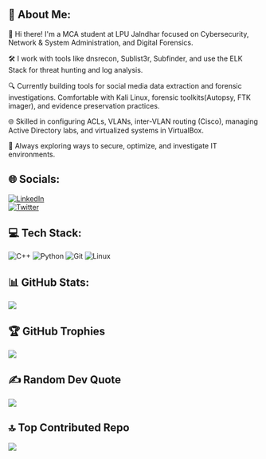 ## 💫 About Me:
👋 Hi there! I'm a MCA student at LPU Jalndhar focused on Cybersecurity, Network & System Administration, and Digital Forensics.

🛠️ I work with tools like dnsrecon, Sublist3r, Subfinder, and use the ELK Stack for threat hunting and log analysis.

🔍 Currently building tools for social media data extraction and forensic investigations. Comfortable with Kali Linux, forensic toolkits(Autopsy, FTK imager), and evidence preservation practices.

🌐 Skilled in configuring ACLs, VLANs, inter-VLAN routing (Cisco), managing Active Directory labs, and virtualized systems in VirtualBox.

🚀 Always exploring ways to secure, optimize, and investigate IT environments.

## 🌐 Socials:
[![LinkedIn](https://img.shields.io/badge/LinkedIn-blue?logo=linkedin&style=for-the-badge)](https://www.linkedin.com/in/samrat7/)  
[![Twitter](https://img.shields.io/badge/Twitter-blue?logo=twitter&style=for-the-badge)](https://x.com/Samrat_SM953)

## 💻 Tech Stack:
![C++](https://img.shields.io/badge/C++-00599C?style=for-the-badge&logo=c%2B%2B&logoColor=white)
![Python](https://img.shields.io/badge/python-%2314354C.svg?style=for-the-badge&logo=python&logoColor=white)
![Git](https://img.shields.io/badge/git-%23F05033.svg?style=for-the-badge&logo=git&logoColor=white)
![Linux](https://img.shields.io/badge/Linux-FCC624?style=for-the-badge&logo=linux&logoColor=black)

## 📊 GitHub Stats:
![](https://github-readme-stats.vercel.app/api?username=yourusername&theme=radical&hide_border=false&include_all_commits=true&count_private=true)

## 🏆 GitHub Trophies
![](https://github-profile-trophy.vercel.app/?username=yourusername&theme=radical&no-frame=true&no-bg=false&margin-w=4)

## ✍️ Random Dev Quote
![](https://quotes-github-readme.vercel.app/api?type=horizontal&theme=radical)

## 🔝 Top Contributed Repo
![](https://github-contributor-stats.vercel.app/api?username=yourusername&limit=1&theme=radical&combine_all_yearly_contributions=true)

<!--
**Kernel-Freak/Kernel-Freak** is a ✨ _special_ ✨ repository because its `README.md` (this file) appears on your GitHub profile.

Here are some ideas to get you started:

- 🔭 I’m currently working on ...
- 🌱 I’m currently learning ...
- 👯 I’m looking to collaborate on ...
- 🤔 I’m looking for help with ...
- 💬 Ask me about ...
- 📫 How to reach me: ...
- 😄 Pronouns: ...
- ⚡ Fun fact: ...
-->
